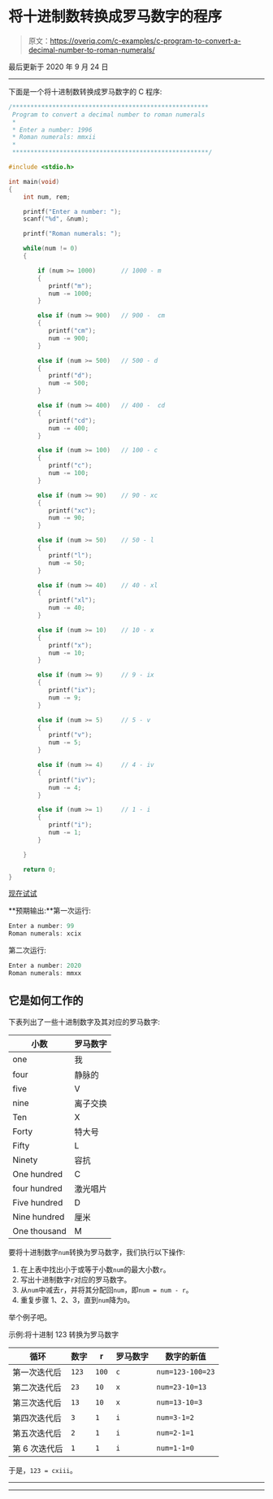 # 将十进制数转换成罗马数字的程序

> 原文：<https://overiq.com/c-examples/c-program-to-convert-a-decimal-number-to-roman-numerals/>

最后更新于 2020 年 9 月 24 日

* * *

下面是一个将十进制数转换成罗马数字的 C 程序:

```c
/******************************************************
 Program to convert a decimal number to roman numerals
 * 
 * Enter a number: 1996
 * Roman numerals: mmxii
 * 
 ******************************************************/

#include <stdio.h> 

int main(void) 
{   
    int num, rem;

    printf("Enter a number: ");
    scanf("%d", &num);

    printf("Roman numerals: ");        

    while(num != 0)
    {

        if (num >= 1000)       // 1000 - m
        {
           printf("m");
           num -= 1000;
        }

        else if (num >= 900)   // 900 -  cm
        {
           printf("cm");
           num -= 900;
        }        

        else if (num >= 500)   // 500 - d
        {           
           printf("d");
           num -= 500;
        }

        else if (num >= 400)   // 400 -  cd
        {
           printf("cd");
           num -= 400;
        }

        else if (num >= 100)   // 100 - c
        {
           printf("c");
           num -= 100;                       
        }

        else if (num >= 90)    // 90 - xc
        {
           printf("xc");
           num -= 90;                                              
        }

        else if (num >= 50)    // 50 - l
        {
           printf("l");
           num -= 50;                                                                     
        }

        else if (num >= 40)    // 40 - xl
        {
           printf("xl");           
           num -= 40;
        }

        else if (num >= 10)    // 10 - x
        {
           printf("x");
           num -= 10;           
        }

        else if (num >= 9)     // 9 - ix
        {
           printf("ix");
           num -= 9;                         
        }

        else if (num >= 5)     // 5 - v
        {
           printf("v");
           num -= 5;                                     
        }

        else if (num >= 4)     // 4 - iv
        {
           printf("iv");
           num -= 4;                                                            
        }

        else if (num >= 1)     // 1 - i
        {
           printf("i");
           num -= 1;                                                                                   
        }

    }

    return 0;
}

```

[现在试试](https://overiq.com/c-online-compiler/g2l/)

**预期输出:**第一次运行:

```c
Enter a number: 99
Roman numerals: xcix

```

第二次运行:

```c
Enter a number: 2020
Roman numerals: mmxx

```

## 它是如何工作的

下表列出了一些十进制数字及其对应的罗马数字:

| 小数 | 罗马数字 |
| --- | --- |
| one | 我 |
| four | 静脉的 |
| five | V |
| nine | 离子交换 |
| Ten | X |
| Forty | 特大号 |
| Fifty | L |
| Ninety | 容抗 |
| One hundred | C |
| four hundred | 激光唱片 |
| Five hundred | D |
| Nine hundred | 厘米 |
| One thousand | M |

要将十进制数字`num`转换为罗马数字，我们执行以下操作:

1.  在上表中找出小于或等于小数`num`的最大小数`r`。
2.  写出十进制数字`r`对应的罗马数字。
3.  从`num`中减去`r`，并将其分配回`num`，即`num = num - r`。
4.  重复步骤 1、2、3，直到`num`降为`0`。

举个例子吧。

示例:将十进制 123 转换为罗马数字

| 循环 | 数字 | r | 罗马数字 | 数字的新值 |
| --- | --- | --- | --- | --- |
| 第一次迭代后 | `123` | `100` | `c` | `num=123-100=23` |
| 第二次迭代后 | `23` | `10` | `x` | `num=23-10=13` |
| 第三次迭代后 | `13` | `10` | `x` | `num=13-10=3` |
| 第四次迭代后 | `3` | `1` | `i` | `num=3-1=2` |
| 第五次迭代后 | `2` | `1` | `i` | `num=2-1=1` |
| 第 6 次迭代后 | `1` | `1` | `i` | `num=1-1=0` |

于是，`123 = cxiii`。

* * *

* * *